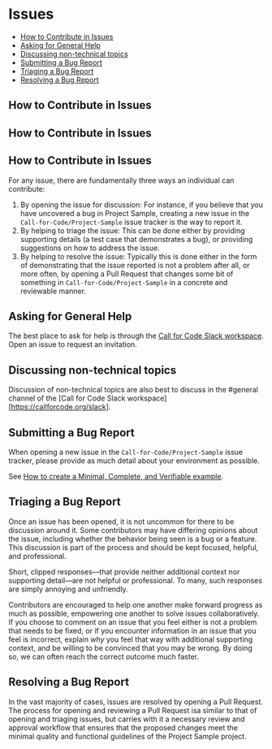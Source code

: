 # Issues

- [How to Contribute in Issues](#how-to-contribute-in-issues)
- [Asking for General Help](#asking-for-general-help)
- [Discussing non-technical topics](#discussing-non-technical-topics)
- [Submitting a Bug Report](#submitting-a-bug-report)
- [Triaging a Bug Report](#triaging-a-bug-report)
- [Resolving a Bug Report](#resolving-a-bug-report)

## How to Contribute in Issues

## How to Contribute in Issues

## How to Contribute in Issues

For any issue, there are fundamentally three ways an individual can
contribute:

1. By opening the issue for discussion: For instance, if you believe that you
   have uncovered a bug in Project Sample, creating a new issue in the `Call-for-Code/Project-Sample`
   issue tracker is the way to report it.
2. By helping to triage the issue: This can be done either by providing
   supporting details (a test case that demonstrates a bug), or providing
   suggestions on how to address the issue.
3. By helping to resolve the issue: Typically this is done either in the form
   of demonstrating that the issue reported is not a problem after all, or more
   often, by opening a Pull Request that changes some bit of something in
   `Call-for-Code/Project-Sample` in a concrete and reviewable manner.

## Asking for General Help

The best place to ask for help is through the [Call for Code Slack workspace][]. Open an
issue to request an invitation.

## Discussing non-technical topics

Discussion of non-technical topics are also best to discuss in the #general channel
of the [Call for Code Slack workspace][https://callforcode.org/slack].

## Submitting a Bug Report

When opening a new issue in the `Call-for-Code/Project-Sample` issue tracker, please provide as much
detail about your environment as possible.

See [How to create a Minimal, Complete, and Verifiable example](https://stackoverflow.com/help/mcve).

## Triaging a Bug Report

Once an issue has been opened, it is not uncommon for there to be discussion
around it. Some contributors may have differing opinions about the issue,
including whether the behavior being seen is a bug or a feature. This discussion
is part of the process and should be kept focused, helpful, and professional.

Short, clipped responses—that provide neither additional context nor supporting
detail—are not helpful or professional. To many, such responses are simply
annoying and unfriendly.

Contributors are encouraged to help one another make forward progress as much
as possible, empowering one another to solve issues collaboratively. If you
choose to comment on an issue that you feel either is not a problem that needs
to be fixed, or if you encounter information in an issue that you feel is
incorrect, explain _why_ you feel that way with additional supporting context,
and be willing to be convinced that you may be wrong. By doing so, we can often
reach the correct outcome much faster.

## Resolving a Bug Report

In the vast majority of cases, issues are resolved by opening a Pull Request.
The process for opening and reviewing a Pull Request isa similar to that of
opening and triaging issues, but carries with it a necessary review and approval
workflow that ensures that the proposed changes meet the minimal quality and
functional guidelines of the Project Sample project.

[Call for Code Slack workspace]: https://callforcode.org/slack
